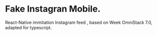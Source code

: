 # Fake Instagran Mobile.
React-Native immitation Instagram feed , based on Week OmniStack 7.0, adapted for typescript.

